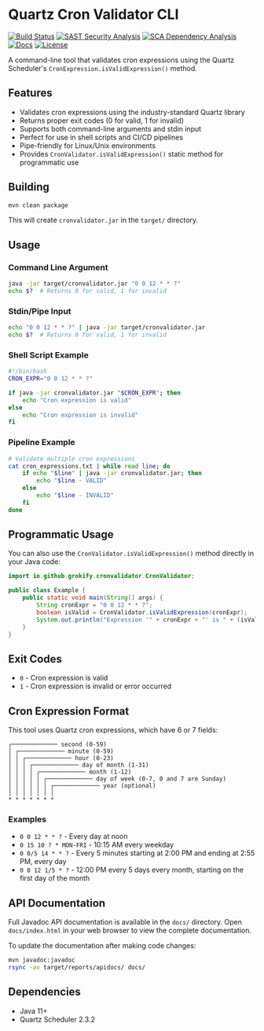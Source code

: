 # Quartz Cron Validator CLI

[![Build Status][build-status-svg]][build-status-url]
[![SAST Security Analysis][sast-status-svg]][sast-status-url]
[![SCA Dependency Analysis][sca-status-svg]][sca-status-url]
[![Docs][docs-javadoc-svg]][docs-javadoc-url]
[![License][license-svg]][license-url]

A command-line tool that validates cron expressions using the Quartz Scheduler's `CronExpression.isValidExpression()` method.

## Features

- Validates cron expressions using the industry-standard Quartz library
- Returns proper exit codes (0 for valid, 1 for invalid)
- Supports both command-line arguments and stdin input
- Perfect for use in shell scripts and CI/CD pipelines
- Pipe-friendly for Linux/Unix environments
- Provides `CronValidator.isValidExpression()` static method for programmatic use

## Building

```bash
mvn clean package
```

This will create `cronvalidator.jar` in the `target/` directory.

## Usage

### Command Line Argument
```bash
java -jar target/cronvalidator.jar "0 0 12 * * ?"
echo $?  # Returns 0 for valid, 1 for invalid
```

### Stdin/Pipe Input
```bash
echo "0 0 12 * * ?" | java -jar target/cronvalidator.jar
echo $?  # Returns 0 for valid, 1 for invalid
```

### Shell Script Example
```bash
#!/bin/bash
CRON_EXPR="0 0 12 * * ?"

if java -jar cronvalidator.jar "$CRON_EXPR"; then
    echo "Cron expression is valid"
else
    echo "Cron expression is invalid"
fi
```

### Pipeline Example
```bash
# Validate multiple cron expressions
cat cron_expressions.txt | while read line; do
    if echo "$line" | java -jar cronvalidator.jar; then
        echo "$line - VALID"
    else
        echo "$line - INVALID"
    fi
done
```

## Programmatic Usage

You can also use the `CronValidator.isValidExpression()` method directly in your Java code:

```java
import io.github.grokify.cronvalidator.CronValidator;

public class Example {
    public static void main(String[] args) {
        String cronExpr = "0 0 12 * * ?";
        boolean isValid = CronValidator.isValidExpression(cronExpr);
        System.out.println("Expression '" + cronExpr + "' is " + (isValid ? "valid" : "invalid"));
    }
}
```

## Exit Codes

- `0` - Cron expression is valid
- `1` - Cron expression is invalid or error occurred

## Cron Expression Format

This tool uses Quartz cron expressions, which have 6 or 7 fields:

```
┌───────────── second (0-59)
│ ┌───────────── minute (0-59)
│ │ ┌───────────── hour (0-23)
│ │ │ ┌───────────── day of month (1-31)
│ │ │ │ ┌───────────── month (1-12)
│ │ │ │ │ ┌───────────── day of week (0-7, 0 and 7 are Sunday)
│ │ │ │ │ │ ┌───────────── year (optional)
│ │ │ │ │ │ │
* * * * * * *
```

### Examples

- `0 0 12 * * ?` - Every day at noon
- `0 15 10 ? * MON-FRI` - 10:15 AM every weekday
- `0 0/5 14 * * ?` - Every 5 minutes starting at 2:00 PM and ending at 2:55 PM, every day
- `0 0 12 1/5 * ?` - 12:00 PM every 5 days every month, starting on the first day of the month

## API Documentation

Full Javadoc API documentation is available in the `docs/` directory. Open `docs/index.html` in your web browser to view the complete documentation.

To update the documentation after making code changes:
```bash
mvn javadoc:javadoc
rsync -av target/reports/apidocs/ docs/
```

## Dependencies

- Java 11+
- Quartz Scheduler 2.3.2

 [build-status-svg]: https://github.com/grokify/quartz-cron-validator/actions/workflows/ci.yaml/badge.svg?branch=main
 [build-status-url]: https://github.com/grokify/quartz-cron-validator/actions/workflows/ci.yaml
 [sast-status-svg]: https://github.com/grokify/quartz-cron-validator/actions/workflows/sast.yaml/badge.svg?branch=main
 [sast-status-url]: https://github.com/grokify/quartz-cron-validator/actions/workflows/sast.yaml
 [sca-status-svg]: https://github.com/grokify/quartz-cron-validator/actions/workflows/sca.yaml/badge.svg?branch=main
 [sca-status-url]: https://github.com/grokify/quartz-cron-validator/actions/workflows/sca.yaml
 [docs-javadoc-svg]: https://img.shields.io/badge/Javadoc-reference-blue.svg
 [docs-javadoc-url]: https://grokify.github.io/quartz-cron-validator/
 [license-svg]: https://img.shields.io/badge/license-MIT-blue.svg
 [license-url]: https://github.com/grokify/quartz-cron-validator/blob/main/LICENSE
